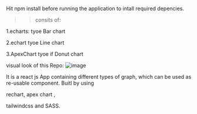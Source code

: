 Hit npm install before running the application to intall required depencies.

>>consits of:

1.echarts: tyoe Bar chart

2.echart tyoe Line chart

3.ApexChart tyoe if Donut chart

<!--npm i echarts-->
<!--npm i --save echarts-for-react-->


<!-- Types of Line echartReactJS -->
<!-- https://echarts.apache.org/examples/en/index.html -->
<!-- https://www.chartjs.org/docs/latest/charts/line.html -->

<!-- work status: -->
<!-- https://codesandbox.io/s/priceless-margulis-e4zxdm?file=/src/App.js -->



visual look of this Repo:
![image](https://user-images.githubusercontent.com/71959978/212699127-613a4b6d-18e2-4f2c-bc9f-de3cd3b70cdd.png)


It is a react js App containing different types of graph, which can be used as re-usable component.
Buitl by using 

rechart, apex chart ,

tailwindcss and SASS.
